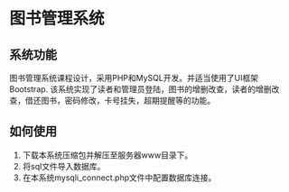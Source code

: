 # 图书管理系统
## 系统功能
图书管理系统课程设计，采用PHP和MySQL开发。并适当使用了UI框架Bootstrap. 该系统实现了读者和管理员登陆，图书的增删改查，读者的增删改查，借还图书，密码修改，卡号挂失，超期提醒等的功能。

## 如何使用
1. 下载本系统压缩包并解压至服务器www目录下。
2. 将sql文件导入数据库。
3. 在本系统mysqli_connect.php文件中配置数据库连接。



